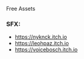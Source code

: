 Free Assets

### SFX:
- https://nyknck.itch.io
- https://leohpaz.itch.io
- https://voicebosch.itch.io
